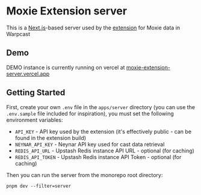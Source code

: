 # Moxie Extension server

This is a [Next.js](https://nextjs.org/)-based server used by the [extension](/apps/extension/README.md) for Moxie data in Warpcast

## Demo

DEMO instance is currently running on vercel at [moxie-extension-server.vercel.app](https://moxie-extension-server.vercel.app)

## Getting Started

First, create your own `.env` file in the `apps/server` directory (you can use the `.env.sample` file included for inspiration), you must set the following environment variables:

- `API_KEY` - API key used by the extension (it's effectively public - can be found in the extension build)
- `NEYNAR_API_KEY` - Neynar API key used for cast data retrieval
- `REDIS_API_URL` - Upstash Redis instance API URL - optional (for caching)
- `REDIS_API_TOKEN` - Upstash Redis instance API Token - optional (for caching)

Then you can run the server from the monorepo root directory:

```
pnpm dev --filter=server
```
